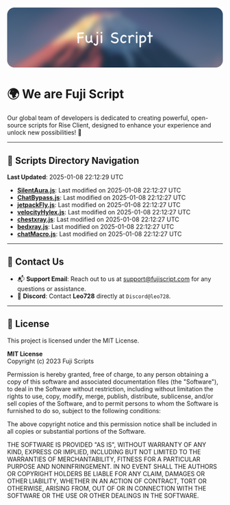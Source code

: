 ![Banner](.github/b.webp)

# 🌍 **We are Fuji Script**

Our global team of developers is dedicated to creating powerful, open-source scripts for Rise Client, designed to enhance your experience and unlock new possibilities! 🌟

---
<!-- SCRIPTS_NAVIGATION_START -->
## 📂 **Scripts Directory Navigation**

**Last Updated**: 2025-01-08 22:12:29 UTC

- **[SilentAura.js](scripts/SilentAura.js)**: Last modified on 2025-01-08 22:12:27 UTC
- **[ChatBypass.js](scripts/ChatBypass.js)**: Last modified on 2025-01-08 22:12:27 UTC
- **[jetpackFly.js](scripts/jetpackFly.js)**: Last modified on 2025-01-08 22:12:27 UTC
- **[velocityHylex.js](scripts/velocityHylex.js)**: Last modified on 2025-01-08 22:12:27 UTC
- **[chestxray.js](scripts/chestxray.js)**: Last modified on 2025-01-08 22:12:27 UTC
- **[bedxray.js](scripts/bedxray.js)**: Last modified on 2025-01-08 22:12:27 UTC
- **[chatMacro.js](scripts/chatMacro.js)**: Last modified on 2025-01-08 22:12:27 UTC

<!-- SCRIPTS_NAVIGATION_END -->

---

## 💬 **Contact Us**  
- 📬 **Support Email**: Reach out to us at [support@fujiscript.com](mailto:support@fujiscript.com) for any questions or assistance.  
- 💬 **Discord**: Contact **Leo728** directly at `Discord@leo728`.

---

## 📜 **License**

This project is licensed under the MIT License.  

**MIT License**  
Copyright (c) 2023 Fuji Scripts  

Permission is hereby granted, free of charge, to any person obtaining a copy of this software and associated documentation files (the "Software"), to deal in the Software without restriction, including without limitation the rights to use, copy, modify, merge, publish, distribute, sublicense, and/or sell copies of the Software, and to permit persons to whom the Software is furnished to do so, subject to the following conditions:  

The above copyright notice and this permission notice shall be included in all copies or substantial portions of the Software.  

THE SOFTWARE IS PROVIDED "AS IS", WITHOUT WARRANTY OF ANY KIND, EXPRESS OR IMPLIED, INCLUDING BUT NOT LIMITED TO THE WARRANTIES OF MERCHANTABILITY, FITNESS FOR A PARTICULAR PURPOSE AND NONINFRINGEMENT. IN NO EVENT SHALL THE AUTHORS OR COPYRIGHT HOLDERS BE LIABLE FOR ANY CLAIM, DAMAGES OR OTHER LIABILITY, WHETHER IN AN ACTION OF CONTRACT, TORT OR OTHERWISE, ARISING FROM, OUT OF OR IN CONNECTION WITH THE SOFTWARE OR THE USE OR OTHER DEALINGS IN THE SOFTWARE.  
